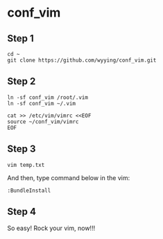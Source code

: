 conf_vim
==============

Step 1
--------------
```shell
cd ~
git clone https://github.com/wyying/conf_vim.git
```

Step 2
--------------
```shell
ln -sf conf_vim /root/.vim
ln -sf conf_vim ~/.vim

cat >> /etc/vim/vimrc <<EOF
source ~/conf_vim/vimrc 
EOF
```

Step 3
--------------
```shell
vim temp.txt
```

And then, type command below in the vim:

```shell
:BundleInstall
```

Step 4
--------------
So easy! Rock your vim, now!!!


